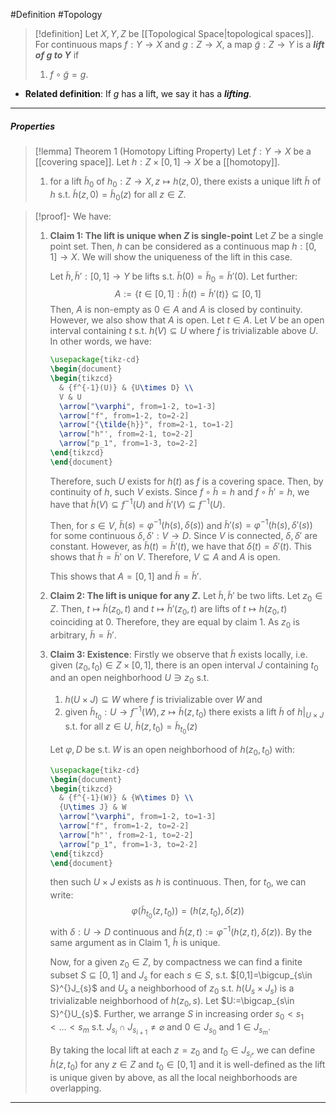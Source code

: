 #Definition #Topology 

> [!definition]
> Let $X,Y,Z$ be [[Topological Space|topological spaces]]. For continuous maps $f:Y\to X$ and $g:Z\to X$, a map $\tilde{g}:Z\to Y$ is a ***lift of $g$ to $Y$*** if
> 1. $f\circ \tilde{g}=g$.
- **Related definition**: If $g$ has a lift, we say it has a ***lifting***.
---
##### Properties
> [!lemma] Theorem 1 (Homotopy Lifting Property)
> Let $f:Y\to X$ be a [[covering space]]. Let $h:Z\times[0,1]\to X$ be a [[homotopy]]. 
> 1. for a lift $\tilde{h}_{0}$ of $h_{0}:Z\to X,z \mapsto h(z,0)$, there exists a unique lift $\tilde{h}$ of $h$ s.t. $\tilde{h}(z,0)=\tilde{h}_{0}(z)$ for all $z\in Z$. 

> [!proof]-
> We have:
> 1. **Claim 1: The lift is unique when $Z$ is single-point**
>    Let $Z$ be a single point set. Then, $h$ can be considered as a continuous map $h:[0,1]\to X$. We will show the uniqueness of the lift in this case. 
>    
>    Let $\tilde{h},\tilde{h}':[0,1]\to Y$ be lifts s.t. $\tilde{h}(0)=\tilde{h}_{0}=\tilde{h}'(0)$. Let further: $$A:=\{ t\in[0,1]:\tilde{h}(t)=\tilde{h}'(t) \}\subseteq[0,1]$$Then, $A$ is non-empty as $0\in A$ and $A$ is closed by continuity. However, we also show that $A$ is open. Let $t\in A$. Let $V$ be an open interval containing $t$ s.t. $h(V)\subseteq U$ where $f$ is trivializable above $U$. In other words, we have:
>    
>    ```tikz
>    \usepackage{tikz-cd} 
>    \begin{document}
>    \begin{tikzcd} 
> 	   & {f^{-1}(U)} & {U\times D} \\ 
> 	   V & U 
> 	   \arrow["\varphi", from=1-2, to=1-3]
> 	   \arrow["f", from=1-2, to=2-2]
> 	   \arrow["{\tilde{h}}", from=2-1, to=1-2] 
> 	   \arrow["h"', from=2-1, to=2-2] 
> 	   \arrow["p_1", from=1-3, to=2-2]
>    \end{tikzcd}
>    \end{document}
>    ```
>    Therefore, such $U$ exists for $h(t)$ as $f$ is a covering space. Then, by continuity of $h$, such $V$ exists. Since $f\circ\tilde{h}=h$ and $f\circ\tilde{h}'=h$, we have that $\tilde{h}(V)\subseteq f^{-1}(U)$ and $\tilde{h}'(V)\subseteq f^{-1}(U)$. 
>    
>    Then, for $s\in V$, $\tilde{h}(s)=\varphi ^{-1}(h(s),\delta(s))$ and $\tilde{h}'(s)=\varphi ^{-1}(h(s),\delta'(s))$ for some continuous $\delta,\delta':V\to D$. Since $V$ is connected, $\delta,\delta'$ are constant. However, as $\tilde{h}(t)=\tilde{h}'(t)$, we have that $\delta(t)=\delta'(t)$. This shows that $\tilde{h}=\tilde{h}'$ on $V$. Therefore, $V\subseteq A$ and $A$ is open. 
>    
>    This shows that $A=[0,1]$ and $\tilde{h}=\tilde{h}'$.
> 2. **Claim 2: The lift is unique for any $Z$.**
>    Let $\tilde{h},\tilde{h}'$ be two lifts. Let $z_{0}\in Z$. Then, $t\mapsto \tilde{h}(z_{0},t)$ and $t\mapsto \tilde{h}'(z_{0},t)$ are lifts of $t\mapsto h(z_{0},t)$ coinciding at $0$. Therefore, they are equal by claim 1. As $z_{0}$ is arbitrary, $\tilde{h}=\tilde{h}'$.
> 3. **Claim 3: Existence**:
>    Firstly we observe that $\tilde{h}$ exists locally, i.e. given $(z_{0},t_{0})\in Z\times[0,1]$, there is an open interval $J$ containing $t_{0}$ and an open neighborhood $U\ni z_{0}$ s.t. 
>    1. $h(U\times J)\subseteq W$ where $f$ is trivializable over $W$ and
>    2. given $\tilde{h}_{t_{0}}:U\to f^{-1}(W), z\mapsto \tilde{h}(z,t_{0})$ there exists a lift $\tilde{h}$ of $h|_{U\times J}$ s.t. for all $z\in U$, $\tilde{h}(z,t_{0})=\tilde{h}_{t_{0}}(z)$
>       
>    Let $\varphi,D$ be s.t. $W$ is an open neighborhood of $h(z_{0},t_{0})$ with: 
>    
>    ```tikz
>    \usepackage{tikz-cd} 
>    \begin{document}
>    \begin{tikzcd} 
> 	   & {f^{-1}(W)} & {W\times D} \\ 
> 	   {U\times J} & W
> 	   \arrow["\varphi", from=1-2, to=1-3]
> 	   \arrow["f", from=1-2, to=2-2]
> 	   \arrow["h"', from=2-1, to=2-2] 
> 	   \arrow["p_1", from=1-3, to=2-2]
>    \end{tikzcd}
>    \end{document}
>    ```
>    then such $U\times J$ exists as $h$ is continuous. Then, for $t_{0}$, we can write: $$\varphi(\tilde{h}_{t_{0}}(z,t_{0}))=(h(z,t_{0}),\delta(z))$$with $\delta:U\to D$ continuous and $\tilde{h}(z,t):=\varphi ^{-1}(h(z,t),\delta(z))$. By the same argument as in Claim 1, $\tilde{h}$ is unique.
>    
>    Now, for a given $z_{0}\in Z$, by compactness we can find a finite subset $S\subseteq [0,1]$ and $J_{s}$ for each $s\in S$, s.t. $[0,1]=\bigcup_{s\in S}^{}J_{s}$ and $U_{s}$ a neighborhood of $z_{0}$ s.t. $h(U_{s}\times J_{s})$ is a trivializable neighborhood of $h(z_{0},s)$. Let $U:=\bigcap_{s\in S}^{}U_{s}$. Further, we arrange $S$ in increasing order $s_{0}<s_{1}<\dots<s_{m}$ s.t. $J_{s_{i}}\cap J_{s_{i+1}}\neq \varnothing$ and $0\in J_{s_{0}}$ and $1\in J_{s_{m}}$. 
>    
>    By taking the local lift at each $z=z_{0}$ and $t_{0}\in J_{s_{i}}$, we can define $\tilde{h}(z,t_{0})$ for any $z\in Z$ and $t_{0}\in [0,1]$ and it is well-defined as the lift is unique given by above, as all the local neighborhoods are overlapping.
---
